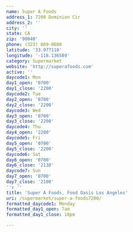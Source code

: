 ```yaml
---
name: Super A Foods
address_1: 7200 Dominion Cir
address_2: ''
city: ''
state: CA
zip: '90040'
phone: (323) 869-0600
latitude: '33.977118'
longitude: '-118.136589'
category: Supermarket
website: 'http://superafoods.com'
active: ''
daycode1: Mon
day1_open: '0700'
day1_close: '2200'
daycode2: Tue
day2_open: '0700'
day2_close: '2200'
daycode3: Wed
day3_open: '0700'
day3_close: '2200'
daycode4: Thu
day4_open: '2200'
daycode5: Fri
day5_open: '0700'
day5_close: '2200'
daycode6: Sat
day6_open: '0700'
day6_close: '2130'
daycode7: Sun
day7_open: '0700'
day7_close: '2100'
'': ''
title: 'Super A Foods, Food Oasis Los Angeles'
uri: /supermarket/super-a-foods7200/
formatted_daycode1: Monday
formatted_day1_open: 7am
formatted_day1_close: 10pm

---
```

